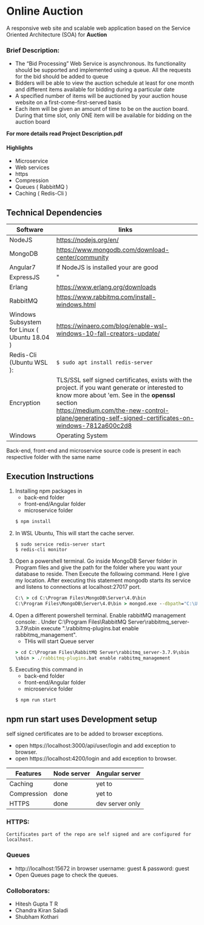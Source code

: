 Online Auction
==============
A responsive web site and scalable web application based on the Service Oriented Architecture (SOA) for **Auction**

### Brief Description:


* The “Bid Processing” Web Service is asynchronous. Its functionality should be supported and implemented using a queue. All the requests for the bid should be added to queue
* Bidders will be able to view the auction schedule at least for one month and different items available for bidding during a particular date
* A specified number of items will be auctioned by your auction house website on a
first-come-first-served basis
* Each item will be given an amount of time to be on the auction board. During that
time slot, only ONE item will be available for bidding on the auction board

**For more details read Project Description.pdf**

#### Highlights

  * Microservice
  * Web services
  * https
  * Compression
  * Queues ( RabbitMQ )
  * Caching ( Redis-Cli )

## Technical Dependencies

Software | links 
--- | ---
NodeJS  | https://nodejs.org/en/
MongoDB | https://www.mongodb.com/download-center/community
Angular7 | If NodeJS is installed your are good
ExpressJS |        "
Erlang    | https://www.erlang.org/downloads
RabbitMQ  | https://www.rabbitmq.com/install-windows.html
Windows Subsystem for Linux ( Ubuntu 18.04 ) | https://winaero.com/blog/enable-wsl-windows-10-fall-creators-update/
Redis-Cli (Ubuntu WSL ): | ``` $ sudo apt install redis-server ```
Encryption | TLS/SSL self signed certificates, exists with the project. if you want generate or interested to know more about 'em. See in the **openssl** section<br> https://medium.com/the-new-control-plane/generating-self-signed-certificates-on-windows-7812a600c2d8
Windows | Operating System
  
  Back-end, front-end and microservice source code is present in each respective folder with the same name

## Execution Instructions

1) Installing npm packages in
   * back-end folder
   * front-end/Angular folder
   * microservice folder
    ```cmd
    $ npm install 
    ``` 
2) In WSL Ubuntu, This will start the cache server. 
   ```shell
   $ sudo service redis-server start 
   $ redis-cli monitor
   ```
3) Open a powershell terminal. Go inside MongoDB Server folder in Program files and give the path for the folder where you want your database to reside. Then Execute the following command. Here I give my location. After executing this statement mongodb starts its service and listens to connections at localhost:27017 port. 
   ```cmd
   C:\ > cd C:\Program Files\MongoDB\Server\4.0\bin
   C:\Program Files\MongoDB\Server\4.0\bin > mongod.exe --dbpath="C:\Users\Ck\Downloads\data\db"
   ```
4) Open a different powershell terminal. Enable rabbitMQ management console: . Under C:\Program Files\RabbitMQ Server\rabbitmq_server-3.7.9\sbin execute ".\rabbitmq-plugins.bat enable rabbitmq_management". 
   * THis will start Queue server
   ```cmd
   > cd C:\Program Files\RabbitMQ Server\rabbitmq_server-3.7.9\sbin
   \sbin > ./rabbitmq-plugins.bat enable rabbitmq_management
   ```
5) Executing this command in
   * back-end folder
   * front-end/Angular folder
   * microservice folder
    ```cmd
    $ npm run start 
    ``` 

npm run start uses Development setup
----------------------------


self signed certificates are to be added to browser exceptions.
-   open https://localhost:3000/api/user/login and add exception to browser.
-   open https://localhost:4200/login and add exception to browser.

Features | Node server | Angular server
--- | --- | ---
Caching | done | yet to
Compression | done | yet to
HTTPS | done | dev server only

### HTTPS:

    Certificates part of the repo are self signed and are configured for localhost.

### Queues
* http://localhost:15672 in browser username: guest & password: guest
* Open Queues page to check the queues.
  
### Colloborators:

* Hitesh Gupta T R
* Chandra Kiran Saladi
* Shubham Kothari